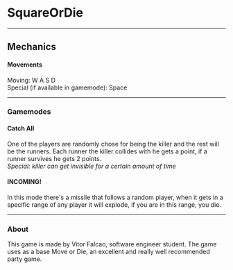 # SquareOrDie
---
## Mechanics
#### Movements
Moving: W A S D <br>
Special (if available in gamemode): Space <br>

---
### Gamemodes
#### Catch All
One of the players are randomly chose for being the killer and the rest will be the runners. Each runner the killer collides with he gets a point, if a runner survives he gets 2 points. <br>
<i>Special: killer can get invisible for a certain amount of time</i>

#### INCOMING!
In this mode there's a missile that follows a random player, when it gets in a specific range of any player it will explode, if you are in this range, you die.

---
### About
<p>This game is made by Vitor Falcao, software engineer student. The game uses as a base Move or Die, an excellent and really well recommended party game.</p>
